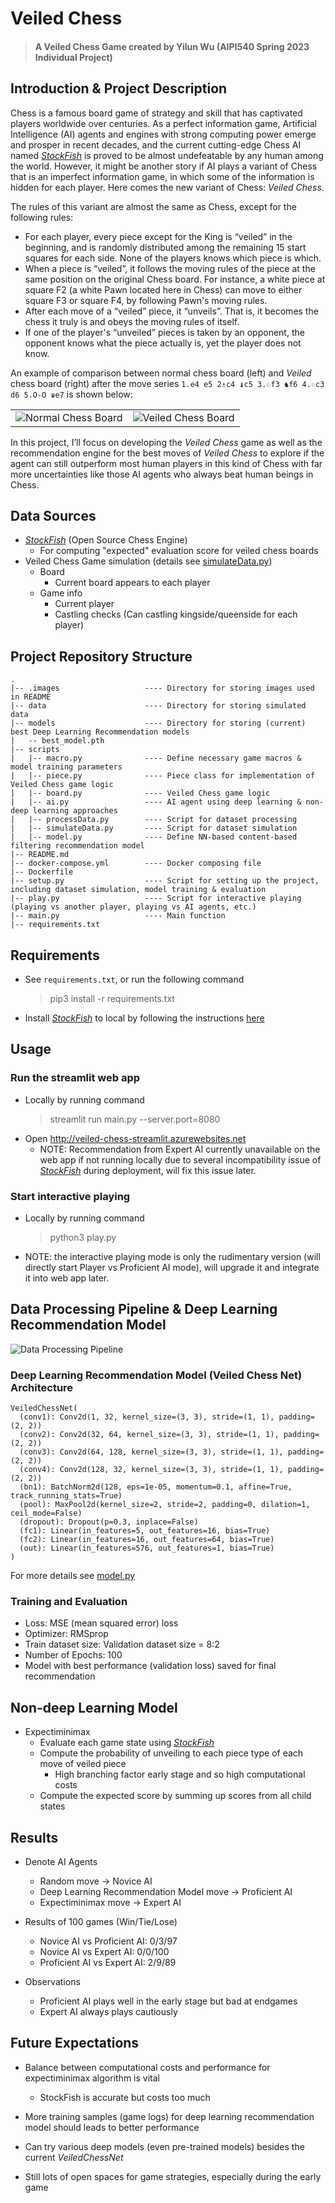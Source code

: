 # Veiled Chess

> #### A Veiled Chess Game created by Yilun Wu (AIPI540 Spring 2023 Individual Project)

## Introduction & Project Description
Chess is a famous board game of strategy and skill that has captivated players worldwide over centuries. As a perfect information game, Artificial Intelligence (AI) agents and engines with strong computing power emerge and prosper in recent decades, and the current cutting-edge Chess AI named [*StockFish*](https://stockfishchess.org/) is proved to be almost undefeatable by any human among the world. However, it might be another story if AI plays a variant of Chess that is an imperfect information game, in which some of the information is hidden for each player. Here comes the new variant of Chess: *Veiled Chess*. 

The rules of this variant are almost the same as Chess, except for the following rules:
- For each player, every piece except for the King is “veiled” in the beginning, and is randomly distributed among the remaining 15 start squares for each side. None of the players knows which piece is which.
- When a piece is “veiled”, it follows the moving rules of the piece at the same position on the original Chess board. For instance, a white piece at square F2 (a white Pawn located here in Chess) can move to either square F3 or square F4, by following Pawn's moving rules.
- After each move of a “veiled” piece, it “unveils”. That is, it becomes the chess it truly is and obeys the moving rules of itself.
- If one of the player's “unveiled” pieces is taken by an opponent, the opponent knows what the piece actually is, yet the player does not know.

An example of comparison between normal chess board (left) and *Veiled* chess board (right) after the move series `1.e4 e5 2♗c4 ♝c5 3.♘f3 ♞f6 4.♘c3 d6 5.O-O ♛e7` is shown below:
<table>
  <tr>
    <td><img src=".images/Normal%20Chess%20Board%20Example.png" alt="Normal Chess Board"></td>
    <td><img src=".images/Veiled%20Chess%20Board%20Example.png" alt="Veiled Chess Board"></td>
  </tr>
</table>

In this project, I’ll focus on developing the *Veiled Chess* game as well as the recommendation engine for the best moves of *Veiled Chess* to explore if the agent can still outperform most human players in this kind of Chess with far more uncertainties like those AI agents who always beat human beings in Chess.


## Data Sources
- [*StockFish*](https://stockfishchess.org/) (Open Source Chess Engine)
  - For computing "expected" evaluation score for veiled chess boards 
- Veiled Chess Game simulation (details see [simulateData.py](scripts/simulateData.py))
  - Board 
    - Current board appears to each player
  - Game info 
    - Current player
    - Castling checks (Can castling kingside/queenside for each player)

## Project Repository Structure
```
.
|-- .images                   ---- Directory for storing images used in README
|-- data                      ---- Directory for storing simulated data
|-- models                    ---- Directory for storing (current) best Deep Learning Recommendation models
|   -- best_model.pth
|-- scripts
|   |-- macro.py              ---- Define necessary game macros & model training parameters
|   |-- piece.py              ---- Piece class for implementation of Veiled Chess game logic
|   |-- board.py              ---- Veiled Chess game logic
|   |-- ai.py                 ---- AI agent using deep learning & non-deep learning approaches
|   |-- processData.py        ---- Script for dataset processing
|   |-- simulateData.py       ---- Script for dataset simulation
|   |-- model.py              ---- Define NN-based content-based filtering recommendation model
|-- README.md
|-- docker-compose.yml        ---- Docker composing file
|-- Dockerfile
|-- setup.py                  ---- Script for setting up the project, including dataset simulation, model training & evaluation 
|-- play.py                   ---- Script for interactive playing (playing vs another player, playing vs AI agents, etc.)
|-- main.py                   ---- Main function
|-- requirements.txt
```

## Requirements
- See `requirements.txt`, or run the following command
  > pip3 install -r requirements.txt

- Install [*StockFish*](https://stockfishchess.org/) to local by following the instructions [here](https://stockfishchess.org/download/)

## Usage

### Run the streamlit web app 
- Locally by running command
  > streamlit run main.py --server.port=8080
- Open http://veiled-chess-streamlit.azurewebsites.net
  - NOTE: Recommendation from Expert AI currently unavailable on the web app if not running locally due to several incompatibility issue of [*StockFish*](https://stockfishchess.org/) during deployment, will fix this issue later.

### Start interactive playing
- Locally by running command
  > python3 play.py
- NOTE: the interactive playing mode is only the rudimentary version (will directly start Player vs Proficient AI mode), will upgrade it and integrate it into web app later.



## Data Processing Pipeline & Deep Learning Recommendation Model
![Data Processing Pipeline](.images/Data%20Processing%20Pipeline.png)

### Deep Learning Recommendation Model (Veiled Chess Net) Architecture

```
VeiledChessNet(
  (conv1): Conv2d(1, 32, kernel_size=(3, 3), stride=(1, 1), padding=(2, 2))
  (conv2): Conv2d(32, 64, kernel_size=(3, 3), stride=(1, 1), padding=(2, 2))
  (conv3): Conv2d(64, 128, kernel_size=(3, 3), stride=(1, 1), padding=(2, 2))
  (conv4): Conv2d(128, 32, kernel_size=(3, 3), stride=(1, 1), padding=(2, 2))
  (bn1): BatchNorm2d(128, eps=1e-05, momentum=0.1, affine=True, track_running_stats=True)
  (pool): MaxPool2d(kernel_size=2, stride=2, padding=0, dilation=1, ceil_mode=False)
  (dropout): Dropout(p=0.3, inplace=False)
  (fc1): Linear(in_features=5, out_features=16, bias=True)
  (fc2): Linear(in_features=16, out_features=64, bias=True)
  (out): Linear(in_features=576, out_features=1, bias=True)
)
```
For more details see [model.py](scripts/model.py)

### Training and Evaluation
- Loss: MSE (mean squared error) loss
- Optimizer: RMSprop
- Train dataset size: Validation dataset size = 8:2
- Number of Epochs: 100
- Model with best performance (validation loss) saved for final recommendation

## Non-deep Learning Model
- Expectiminimax
  - Evaluate each game state using [*StockFish*](https://stockfishchess.org/)
  - Compute the probability of unveiling to each piece type of each move of veiled piece
    - High branching factor early stage and so high computational costs 
  - Compute the expected score by summing up scores from all child states 

## Results

- Denote AI Agents
  - Random move -> Novice AI
  - Deep Learning Recommendation Model move -> Proficient AI
  - Expectiminimax move -> Expert AI

- Results of 100 games (Win/Tie/Lose)
  - Novice AI vs  Proficient AI: 0/3/97
  - Novice AI vs Expert AI: 0/0/100
  - Proficient AI vs Expert AI: 2/9/89

- Observations
  - Proficient AI plays well in the early stage but bad at endgames
  - Expert AI always plays cautiously 

## Future Expectations
- Balance between computational costs and performance for expectiminimax algorithm is vital
  - StockFish is accurate but costs too much 
 
- More training samples (game logs) for deep learning recommendation model should leads to better performance 

- Can try various deep models (even pre-trained models) besides the current *VeiledChessNet*

- Still lots of open spaces for game strategies, especially during the early game 
